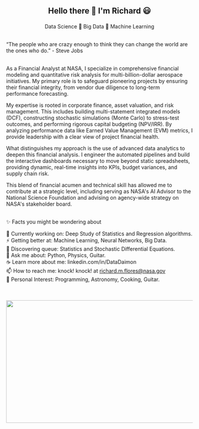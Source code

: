 <h2> <p align="center"> Hello there 👋 I'm Richard 😃 </h2>
                                   
<p align="center">    
  Data Science 🌱 Big Data 🌱 Machine Learning
</p>
   
<br>
“The people who are crazy enough to think they can change the world are the ones who do.” - Steve Jobs<br><br>

As a Financial Analyst at NASA, I specialize in comprehensive financial modeling and quantitative risk analysis for multi-billion-dollar aerospace initiatives. My primary role is to safeguard pioneering projects by ensuring their financial integrity, from vendor due diligence to long-term performance forecasting.<br>

My expertise is rooted in corporate finance, asset valuation, and risk management. This includes building multi-statement integrated models (DCF), constructing stochastic simulations (Monte Carlo) to stress-test outcomes, and performing rigorous capital budgeting (NPV/IRR). By analyzing performance data like Earned Value Management (EVM) metrics, I provide leadership with a clear view of project financial health. <br>

What distinguishes my approach is the use of advanced data analytics to deepen this financial analysis. I engineer the automated pipelines and build the interactive dashboards necessary to move beyond static spreadsheets, providing dynamic, real-time insights into KPIs, budget variances, and supply chain risk.<br>

This blend of financial acumen and technical skill has allowed me to contribute at a strategic level, including serving as NASA's AI Advisor to the National Science Foundation and advising on agency-wide strategy on NASA's stakeholder board. <br><br>   


✨ Facts you might be wondering about <br>      

🔭 Currently working on: Deep Study of Statistics and Regression algorithms. <br> 
⚡ Getting better at: Machine Learning, Neural Networks, Big Data. <br>
🌱 Discovering queue: Statistics and Stochastic Differential Equations. <br>
💬 Ask me about: Python, Physics, Guitar. <br>
☕ Learn more about me: linkedin.com/in/DataDaimon<br>
📫 How to reach me: knock! knock! at richard.m.flores@nasa.gov <br>
💜 Personal Interest: Programming, Astronomy, Cooking, Guitar. <br><br><br>

<p align="center">
  <img width="620" height="330" src="https://i.pinimg.com/736x/6c/b8/31/6cb83132a48d7d924c601d52689b254a--cool-gadgets-super.jpg">
</p><br><br>

<!--
**RickOrTreat/RickOrTreat** is a ✨ _special_ ✨ repository because its `README.md` (this file) appears on your GitHub profile.

Here are some ideas to get you started:

- 🔭 I’m currently working on ...
- 🌱 I’m currently learning ...
- 👯 I’m looking to collaborate on ...
- 🤔 I’m looking for help with ...
- 💬 Ask me about ...
- 📫 How to reach me: ...
- 😄 Pronouns: ...
- ⚡ Fun fact: ...
-->
